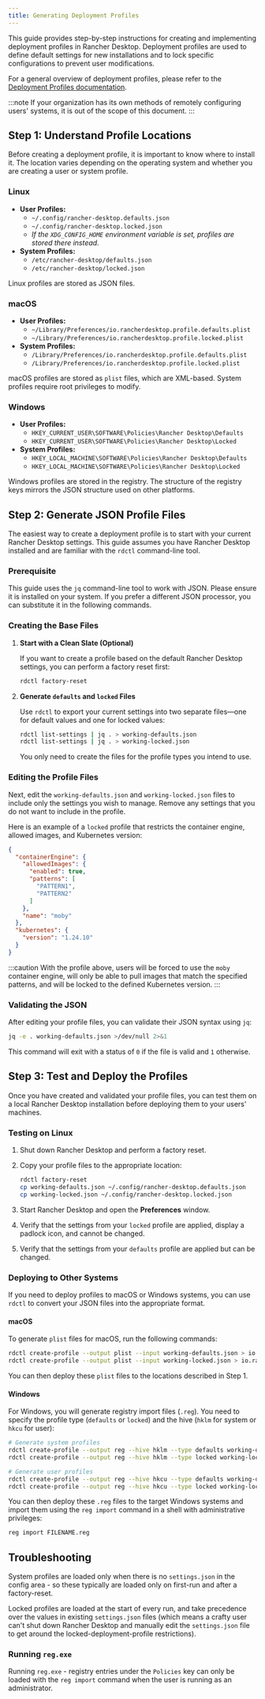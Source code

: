 ```yaml
---
title: Generating Deployment Profiles
---
```


<head>
  <link rel="canonical" href="https://docs.rancherdesktop.io/how-to-guides/generating-deployment-profiles"/>
</head>

This guide provides step-by-step instructions for creating and implementing deployment profiles in Rancher Desktop. Deployment profiles are used to define default settings for new installations and to lock specific configurations to prevent user modifications.

For a general overview of deployment profiles, please refer to the [Deployment Profiles documentation](../getting-started/deployment.md).

:::note
If your organization has its own methods of remotely configuring users' systems, it is out of the scope of this document.
:::

## Step 1: Understand Profile Locations

Before creating a deployment profile, it is important to know where to install it. The location varies depending on the operating system and whether you are creating a user or system profile.

### Linux

-   **User Profiles:**
    -   `~/.config/rancher-desktop.defaults.json`
    -   `~/.config/rancher-desktop.locked.json`
    -   *If the `XDG_CONFIG_HOME` environment variable is set, profiles are stored there instead.*
-   **System Profiles:**
    -   `/etc/rancher-desktop/defaults.json`
    -   `/etc/rancher-desktop/locked.json`

Linux profiles are stored as JSON files.

### macOS

-   **User Profiles:**
    -   `~/Library/Preferences/io.rancherdesktop.profile.defaults.plist`
    -   `~/Library/Preferences/io.rancherdesktop.profile.locked.plist`
-   **System Profiles:**
    -   `/Library/Preferences/io.rancherdesktop.profile.defaults.plist`
    -   `/Library/Preferences/io.rancherdesktop.profile.locked.plist`

macOS profiles are stored as `plist` files, which are XML-based. System profiles require root privileges to modify.

### Windows

-   **User Profiles:**
    -   `HKEY_CURRENT_USER\SOFTWARE\Policies\Rancher Desktop\Defaults`
    -   `HKEY_CURRENT_USER\SOFTWARE\Policies\Rancher Desktop\Locked`
-   **System Profiles:**
    -   `HKEY_LOCAL_MACHINE\SOFTWARE\Policies\Rancher Desktop\Defaults`
    -   `HKEY_LOCAL_MACHINE\SOFTWARE\Policies\Rancher Desktop\Locked`

Windows profiles are stored in the registry. The structure of the registry keys mirrors the JSON structure used on other platforms.

## Step 2: Generate JSON Profile Files

The easiest way to create a deployment profile is to start with your current Rancher Desktop settings. This guide assumes you have Rancher Desktop installed and are familiar with the `rdctl` command-line tool.

### Prerequisite

This guide uses the `jq` command-line tool to work with JSON. Please ensure it is installed on your system. If you prefer a different JSON processor, you can substitute it in the following commands.

### Creating the Base Files

1.  **Start with a Clean Slate (Optional)**

    If you want to create a profile based on the default Rancher Desktop settings, you can perform a factory reset first:

    ```bash
    rdctl factory-reset
    ```

2.  **Generate `defaults` and `locked` Files**

    Use `rdctl` to export your current settings into two separate files—one for default values and one for locked values:

    ```bash
    rdctl list-settings | jq . > working-defaults.json
    rdctl list-settings | jq . > working-locked.json
    ```

    You only need to create the files for the profile types you intend to use.

### Editing the Profile Files

Next, edit the `working-defaults.json` and `working-locked.json` files to include only the settings you wish to manage. Remove any settings that you do not want to include in the profile.

Here is an example of a `locked` profile that restricts the container engine, allowed images, and Kubernetes version:

```json
{
  "containerEngine": {
    "allowedImages": {
      "enabled": true,
      "patterns": [
        "PATTERN1",
        "PATTERN2"
      ]
    },
    "name": "moby"
  },
  "kubernetes": {
    "version": "1.24.10"
  }
}
```

:::caution
With the profile above, users will be forced to use the `moby` container engine, will only be able to pull images that match the specified patterns, and will be locked to the defined Kubernetes version.
:::

### Validating the JSON

After editing your profile files, you can validate their JSON syntax using `jq`:

```bash
jq -e . working-defaults.json >/dev/null 2>&1
```

This command will exit with a status of `0` if the file is valid and `1` otherwise.

## Step 3: Test and Deploy the Profiles

Once you have created and validated your profile files, you can test them on a local Rancher Desktop installation before deploying them to your users' machines.

### Testing on Linux

1.  Shut down Rancher Desktop and perform a factory reset.
2.  Copy your profile files to the appropriate location:

    ```bash
    rdctl factory-reset
    cp working-defaults.json ~/.config/rancher-desktop.defaults.json
    cp working-locked.json ~/.config/rancher-desktop.locked.json
    ```

3.  Start Rancher Desktop and open the **Preferences** window.
4.  Verify that the settings from your `locked` profile are applied, display a padlock icon, and cannot be changed.
5.  Verify that the settings from your `defaults` profile are applied but can be changed.

### Deploying to Other Systems

If you need to deploy profiles to macOS or Windows systems, you can use `rdctl` to convert your JSON files into the appropriate format.

#### macOS

To generate `plist` files for macOS, run the following commands:

```bash
rdctl create-profile --output plist --input working-defaults.json > io.rancherdesktop.profile.defaults.plist
rdctl create-profile --output plist --input working-locked.json > io.rancherdesktop.profile.locked.plist
```

You can then deploy these `plist` files to the locations described in Step 1.

#### Windows

For Windows, you will generate registry import files (`.reg`). You need to specify the profile type (`defaults` or `locked`) and the hive (`hklm` for system or `hkcu` for user):

```bash
# Generate system profiles
rdctl create-profile --output reg --hive hklm --type defaults working-defaults.json > reg-system-defaults.reg
rdctl create-profile --output reg --hive hklm --type locked working-locked.json > reg-system-locked.reg

# Generate user profiles
rdctl create-profile --output reg --hive hkcu --type defaults working-defaults.json > reg-user-defaults.reg
rdctl create-profile --output reg --hive hkcu --type locked working-locked.json > reg-user-locked.reg
```

You can then deploy these `.reg` files to the target Windows systems and import them using the `reg import` command in a shell with administrative privileges:

```bash
reg import FILENAME.reg
```

## Troubleshooting

System profiles are loaded only when there is no `settings.json` in the config area - so these typically are loaded only on first-run and after a factory-reset.

Locked profiles are loaded at the start of every run, and take precedence over the values in existing `settings.json` files (which means a crafty user can't shut down Rancher Desktop and manually edit the `settings.json` file to get around the locked-deployment-profile restrictions).

### Running `reg.exe`

Running `reg.exe` - registry entries under the `Policies` key can only be loaded with the `reg import` command when the user is running as an administrator.
